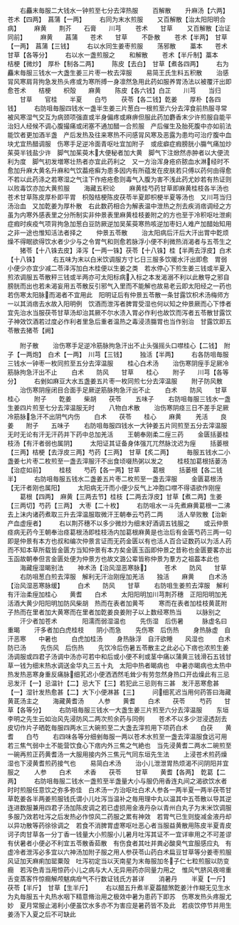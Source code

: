<!-- { "loadSidebar": true } -->
　　右麤末毎服二大钱水一钟煎至七分去滓热服
　　百解散
　　升麻汤【六两】苍术【四两】　菖蒲【一两】
　　右同为末水煎服
　　又百解散【治太阳阳明合病】
　　麻黄　　荆芥　　石膏　　川芎
　　苍术　　甘草
　　又百解散【治证同前】
　　麻黄　　菖蒲　　苍术　　甘草
　　不卧散
　　苍术【半两】　甘草【一两】　菖蒲【三钱】
　　右以水同生姜枣煎服
　　荡邪散
　　藁本　　苍术　　甘草【各等分】
　　右以水一盏煎服之
　　和解散
　　苍术【半斤制】藁本　　桔梗【微炒】　厚朴【制各二两】
　　陈皮【去白】　甘草【煮各四两】
　　右为麤末毎服三钱水一大盏生姜三片枣一枚去滓服
　　易简王氏生料五积散
　　治感冐风寒肩背拘急发热头疼或为寒所搏一身凛然急用此药如服养胃汤法以被覆汗出即愈苍术　　桔梗　　枳殻　　麻黄
　　陈皮【各六钱】白芷　　川芎　　当归
　　甘草　　官桂　　半夏　　白芍
　　茯苓【各二钱】亁姜　　厚朴【各四钱】
　　右防咀毎服四钱水一盏半生姜三片葱白一根煎至六分去滓食前热服寻常被风寒湿气交互为病颈项强直或半身偏疼或麻痹但服此药加麝香末少许煎服自能平治妇人经候不调心腹撮痛或闭塞不通加醋一合煎服　产后催生及胎死腹中亦如前法能饮者更加酒半盏　产后发热及往来寒热不问感冐风寒及恶露为患均可治疗腹中血块尤宜热醋调服　伤寒手足逆冷面青呕吐宜加附子　或痃癖症瘕膀胱小膓气痛加炒茱萸半钱盐少许　脚气加茱萸木大便秘者加大黄　脚气下注焮然赤肿者以大便流利为度　脚气初发増寒壮热者亦宜此药利之　又一方治浑身疮疥脓血水淋经时不愈加升麻大黄名升麻和气饮葢疮癣为患多因内有所蕴发在皮肤若只傅以药何由得愈不若以此药涤之若寒湿之气注下作疮疮愈则毒气入腹为害不浅此药尤妙若有热证则以败毒饮亦加大黄煎服
　　海藏五积论
　　麻黄桂芍药甘草即麻黄桂枝各半汤也苍术甘草陈皮厚朴即平胃　枳殻桔梗陈皮茯苓半夏即枳梗半夏等汤也　又川芎当归汤治血　又加亁姜为厚朴散　右此数药相合为解表温中泄热之剂去疾消痞调经之方虽为内寒外感表里之分所制实非仲景表里麻黄桂枝姜附之的方也至于冷积呕吐泄痢症瘕时疾疫气项背拘急加葱白豆防厥逆加吴茱萸寒热咳逆加枣妇人难产加醋始知用之非一途也惟知活法者择之
　　仲景五苓散
　　治太阳病后汗后大汗出胃中亁烦燥不得眠欲得饮水者少少与之令胃气和则愈若脉浮小便不利微热消渴者与五苓生之
　　猪苓【十八铢去皮】泽泻【一两一铢】茯苓【十八铢】桂【半两去浮皮】白术【十八铢】
　　右五味为末以白米饮调服方寸匕日三服多饮暖水汗出即愈　胃弱小便少亦宜少减二苓泽泻加白木桂便以生姜之类　若水停心下煎生姜三钱或半夏入煎浓调服五苓散秤三钱或半两亦可太阳标病入标之本发渴溺不利以此散导之邪自膀胱而出也若未渴妄用五苓散反引邪气入里而不能解也故易老云即太阳经之一药也若伤寒太阳脉而渴者不宜用此　阳明证后有仲景五苓散一条甘露饮枳术汤梅师方一以其消痞去水故入阳明例　饮酒而泄泻者脾胃受湿也何以知之仲景厥而心下悸者宜先治水当服茯苓甘草汤却治其厥不尔水渍入胃必作利也故饮而泻者五苓散甘露饮子神效饮酒若过度必作利者里急后重者温热之毒浸渍膓胃也当作别治　甘露饮即五苓散去猪苓【阙】



















　　附子散
　　治伤寒手足逆冷筋脉拘急汗出不止头强摇头口噤桂心【二钱】　附子【一两炮】　白术【一两】　川芎【三钱】
　　独活【半两】
　　右各防咀毎服三钱水一钟枣一枚同煎至五分去滓温服
　　桂心白术汤
　　治伤寒阴痓手足厥冷筋脉拘急汗出不止
　　白术　　防风　　甘草　　桂心
　　附子　　川芎【各等分】
　　右剉如麻豆大水五盏姜五片枣一枚同煎七分去滓温服
　　附子防风散
　　治伤寒阴痓闭目合面手足厥逆筋脉拘急汗出不止
　　白术　　防风　　甘草　　桂心
　　附子　　亁姜　　柴胡　　茯苓
　　五味子
　　右防咀毎服三钱水一盏生姜四片煎至七分去滓温服无时
　　八物白术散
　　治伤寒阴痉三日不差手足厥冷筋脉急汗不出阴气内伤
　　白术　　茯苓　　桂心　　麻黄
　　羌活　　良姜　　附子　　五味子
　　右防咀毎服四钱水一大钟姜五片同煎至五分去滓温服无时无论有汗无汗药并下药中总加羌活
　　王朝奉刚柔二痓三药
　　金匮括蒌桂枝汤【有汗者弱也属阴】
　　太阳证其证备身体强兀兀然脉沈迟为痓
　　括蒌根【三两】桔梗【去浮皮三两】芍药【三两】　甘草【炙二两】
　　毎服五钱水二小盏姜七片枣二枚煎至一盏去滓服汗不出食顷啜热粥以发之
　　桂枝加葛根括蒌汤【治症如前】
　　桂枝　　芍药【各一两】甘草　　葛根
　　括蒌根【各二钱半】
　　右防咀毎服五钱水二盏姜五片枣二枚煎至一盏去滓服
　　金匮葛根汤【无汗者刚也属阳】
　　太阳病无汗而小便少反气上冲胞口噤不得语欲作刚痓
　　葛根【四两】　麻黄【三两去节】桂枝【二两去浮皮】甘草【煮二两】生姜【三两切】芍药【三两】　大枣【二十枚】
　　右防咀水一斗先煮麻黄葛根一二沸去上沫内诸药煮取三升去滓温服取微汗王朝奉云芍药二两
　　活人举败散【治新产血虚痓者】
　　右以荆芥穗不以多少微炒为细末好酒调五钱服之
　　或云仲景痉病无药今王朝奉治痉葛根汤即桂枝汤内加葛根麻黄是也治后有金匮芍药三两一句即是仲景有本方也叔和编次仲景言证而无药金匮以有也活人百合证数药以为活人药而不知本草所载皆金匮方当知仲景有本方矣金匮玉函即仲景之昔称也金匮要畧亦出玉函故朝奉但言金匮处便为仲景方也故文潞公辈皆称仲景为羣方之祖葢本此也
　　海藏痓湿暍别法
　　神术汤【治风湿恶寒脉】
　　苍术　　防风　　甘草
　　右防咀葱白煎去滓服　解利无汗治刚痓加羌活　　独活　　麻黄
　　白术汤【治风湿恶寒脉缓】
　　白术　　防风　　甘草
　　右防咀生姜煎去滓服　解利有汗治柔痓加桂心　　黄耆　　白术
　　太阳阳明加川芎荆芥穗　正阳阳明加羌活酒大黄少阳阳明加防风柴胡　热而在表者加黄芩
　　寒而在表者加桂枝黄茋附子热而在里者加大黄寒而在里者加亁姜良姜附子以上数经寒热当
　　以脉别之
　　汗少者加苍术　　　　阳濡而弱湿温也
　　先伤湿　后伤暑　　　脉虚名曰重暍
　　汗多者加白虎桂枝　　阴小而急
　　先伤寒　后伤热
　　身热脉虚　自汗恶寒　　中暑也
　　白虎加桂汤
　　身热脉浮　自汗欲睡　　风湿也
　　白术防已汤
　　先伤风　后伤热
　　先饮冷后伤暑五苓散主之此必心下痞也浓煎生姜汤调服或四君子汤调中汤亦可若中和后或小便不利或茎中痛以蒲黄三钱滑石五钱甘草一钱为细末热水调送金华丸三五十丸　太阳中热者暍病也　中暑亦暍病也太热中热发热恶寒身重反痛脉细芤迟小便洒洒然毛耸少有劳忽然身热口开齿燥此有三忌　忌发汗【一】忌温针【二】忌大下【三】若犯此三忌则有三甚　发汗恶寒愈甚【一】湿针发热愈甚【二】大下小便淋甚【三】
　　问细芤迟当用何药答曰海藏黄茋汤主之
　　海藏黄耆汤
　　人参　　黄耆　　白术　　茯苓
　　芍药　　甘草【各等分】
　　右防咀毎服三钱水一大盏生姜三片煎至六分去滓温服
　　东垣李明之先生云如治风先浸防风二两次煎余药与同例
　　苍术不以多少泔浸透刮去皮切作片子晒亁毎服四两水三大碗煎至二大盏去滓煎用下项药白术　　白茯　　黄耆　　白芍
　　右四味各等分细剉毎服一两以苍术水煎至一盏去滓温服食远可用若三焦气弱中土不能营饮食心下痞内外三焦之气絶也　当先浸黄耆二两水二碗煎至一碗再煎正药黄耆汤一大服用接内外三焦元气同东垣先生法
　　上浸苍术煎药燥湿也下浸黄耆煎药接气也
　　易简白术汤
　　治小儿泄泄胃热烦渴不问阴阳并宜服之
　　人参　　白术　　术香　　茯苓
　　甘草　　黄耆【各两】　亁葛【二两】
　　右防咀毎服二钱水一盏煎至半盏量大小与服仍用香连丸间之渴欲饮水者时时煎服任意饮之弥多弥佳　白术汤一方治呕吐白术人参各一两半夏一两半茯苓甘草亁姜各半两姜煎服钱氏谓小儿吐泻当温补之毎用理中丸以温其中五苓散以导其逆连进数服兼用四君子汤加陈皮调之若已虚损用金液丹杂以青州白丸子为末米饮调服多服乃效若吐泻之后发热必作惊风二药服之累有神效　若胃气已生则旋减金液丹却以异功散等药徐徐调之　若食不消脾胃虚寒呕吐恶心者当服益黄散用陈皮半夏青皮诃子肉甘草各一分丁香一钱量大小煎服小儿暑月吐泻其证不一宜详审用之不可差谬有伏暑者小便必不利宜五苓散香茹散　有伤食者其吐并粪必酸臭气宜服感应丸　有虚冷者泄泻必多宜以六神汤加附子服之用人参茯苓山药白术扁豆甘草等分姜枣煎服风证加天麻痢加罂粟殻　吐泻初定当以天南星为末毎服加冬子仁七粒煎服以防变癎　若泻色青当用惊药小儿之病与大人无异用药亦同量力用之　惟风气脐风夜啼重舌变蒸客忤惊癎解颅魃病疳气不行数证钱氏方甚详
　　消暑丹
　　半夏【一斤】　茯苓【半斤】　甘草【生半斤】
　　右以醋五升煮半夏葢醋煞亁姜汁作糊无见生水为丸毎服五十丸热水咽下精意脩治用之极效中暑为患药下即苏　伤寒发热头疼服尤妙　夏月常服止渴利小便虽饮水多亦不为害应是暑药皆不及此　若痰饮停节并用生姜汤下入夏之后不可缺此
